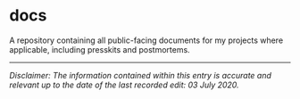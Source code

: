 # docs
A repository containing all public-facing documents for my projects where applicable, including presskits and postmortems.

---

*Disclaimer: The information contained within this entry is accurate and relevant up to the date of the last recorded edit: 03 July 2020.*
